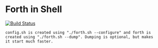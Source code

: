 # Forth in Shell

[![Build Status](https://travis-ci.org/frno7/shForth.svg?branch=master)](https://travis-ci.org/frno7/shForth)

```
config.sh is created using "./forth.sh --configure" and forth is
created using "./forth.sh --dump". Dumping is optional, but makes
it start much faster.
```
